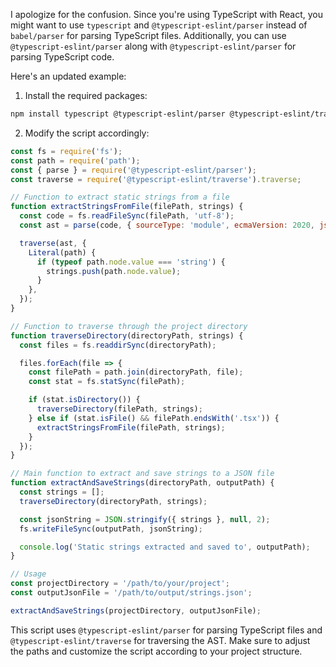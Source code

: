 I apologize for the confusion. Since you're using TypeScript with React, you might want to use `typescript` and `@typescript-eslint/parser` instead of `babel/parser` for parsing TypeScript files. Additionally, you can use `@typescript-eslint/parser` along with `@typescript-eslint/parser` for parsing TypeScript code.

Here's an updated example:

1. Install the required packages:

```bash
npm install typescript @typescript-eslint/parser @typescript-eslint/traverse
```

2. Modify the script accordingly:

```javascript
const fs = require('fs');
const path = require('path');
const { parse } = require('@typescript-eslint/parser');
const traverse = require('@typescript-eslint/traverse').traverse;

// Function to extract static strings from a file
function extractStringsFromFile(filePath, strings) {
  const code = fs.readFileSync(filePath, 'utf-8');
  const ast = parse(code, { sourceType: 'module', ecmaVersion: 2020, jsx: true });

  traverse(ast, {
    Literal(path) {
      if (typeof path.node.value === 'string') {
        strings.push(path.node.value);
      }
    },
  });
}

// Function to traverse through the project directory
function traverseDirectory(directoryPath, strings) {
  const files = fs.readdirSync(directoryPath);

  files.forEach(file => {
    const filePath = path.join(directoryPath, file);
    const stat = fs.statSync(filePath);

    if (stat.isDirectory()) {
      traverseDirectory(filePath, strings);
    } else if (stat.isFile() && filePath.endsWith('.tsx')) {
      extractStringsFromFile(filePath, strings);
    }
  });
}

// Main function to extract and save strings to a JSON file
function extractAndSaveStrings(directoryPath, outputPath) {
  const strings = [];
  traverseDirectory(directoryPath, strings);

  const jsonString = JSON.stringify({ strings }, null, 2);
  fs.writeFileSync(outputPath, jsonString);

  console.log('Static strings extracted and saved to', outputPath);
}

// Usage
const projectDirectory = '/path/to/your/project';
const outputJsonFile = '/path/to/output/strings.json';

extractAndSaveStrings(projectDirectory, outputJsonFile);
```

This script uses `@typescript-eslint/parser` for parsing TypeScript files and `@typescript-eslint/traverse` for traversing the AST. Make sure to adjust the paths and customize the script according to your project structure.
